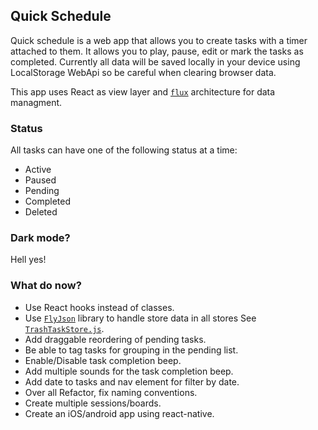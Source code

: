 ## Quick Schedule
Quick schedule is a web app that allows you to create tasks with a timer attached to them. It allows you to play, pause, edit or mark the tasks as completed.
Currently all data will be saved locally in your device using LocalStorage WebApi so be careful when clearing browser data.

This app uses React as view layer and [`flux`](https://facebook.github.io/flux/) architecture for data managment.

### Status
All tasks can have one of the following status at a time:
- Active
- Paused
- Pending
- Completed
- Deleted

### Dark mode?
Hell yes!

### What do now?
- Use React hooks instead of classes.
- Use [`FlyJson`](https://github.com/aalfiann/fly-json-odm) library to handle store data in all stores See [`TrashTaskStore.js`](Stores/TrashTaskStore.js).
- Add draggable reordering of pending tasks.
- Be able to tag tasks for grouping in the pending list.
- Enable/Disable task completion beep.
- Add multiple sounds for the task completion beep.
- Add date to tasks and nav element for filter by date.
- Over all Refactor, fix naming conventions.
- Create multiple sessions/boards.
- Create an iOS/android app using react-native.
